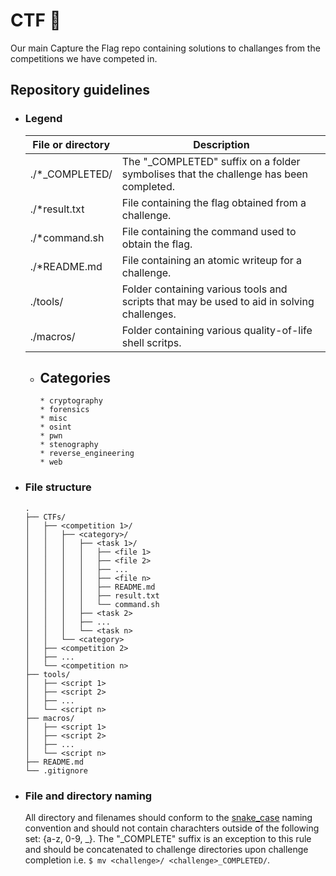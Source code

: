 # CTF 🏁
Our main Capture the Flag repo containing solutions to challanges from the competitions we have competed in.

## Repository guidelines

* ### Legend
    |    File or directory    |                                            Description                                           | 
    |-------------------------|--------------------------------------------------------------------------------------------------|
    | ./*_COMPLETED/          | The "_COMPLETED" suffix on a folder symbolises that the challenge has been completed.            |
    | ./*result.txt           | File containing the flag obtained from a challenge.                                              |
    | ./*command.sh           | File containing the command used to obtain the flag.                                             |
    | ./*README.md            | File containing an atomic writeup for a challenge.                                               |
    | ./tools/                | Folder containing various tools and scripts that may be used to aid in solving challenges.       |
    | ./macros/               | Folder containing various quality-of-life shell scritps.                                         |

  * ## Categories
        * cryptography
        * forensics
        * misc
        * osint
        * pwn
        * stenography
        * reverse_engineering
        * web

* ### File structure
    ```
    .
    ├── CTFs/
    │   ├── <competition 1>/
    │   │   ├── <category>/
    │   │   │   ├── <task 1>/
    │   │   │   │   ├── <file 1>
    │   │   │   │   ├── <file 2>
    │   │   │   │   ├── ...
    │   │   │   │   ├── <file n>
    │   │   │   │   ├── README.md
    │   │   │   │   ├── result.txt
    │   │   │   │   └── command.sh 
    │   │   │   ├── <task 2>
    │   │   │   ├── ...
    │   │   │   └── <task n>
    │   │   └── <category>
    │   ├── <competition 2>
    │   ├── ...
    │   └── <competition n>
    ├── tools/
    │   ├── <script 1>
    │   ├── <script 2>
    │   ├── ...
    │   └── <script n>
    ├── macros/
    │   ├── <script 1>
    │   ├── <script 2>
    │   ├── ...
    │   └── <script n>
    ├── README.md
    └── .gitignore
    ```
    
* ### File and directory naming
  All directory and filenames should conform to the [snake_case](https://en.wikipedia.org/wiki/Snake_case) naming convention and should not contain charachters outside of the following set: {a-z, 0-9, _}.
  The "_COMPLETE" suffix is an exception to this rule and should be concatenated to challenge directories
  upon challenge completion i.e. ```$ mv <challenge>/ <challenge>_COMPLETED/```.
